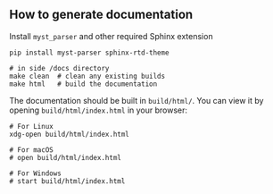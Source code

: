 How to generate documentation
--

Install    `myst_parser` and other required Sphinx extension

``` 
pip install myst-parser sphinx-rtd-theme
```


```
# in side /docs directory
make clean  # clean any existing builds
make html   # build the documentation

```

The documentation should be built in `build/html/`. You can view it by opening `build/html/index.html` in your browser:

```
# For Linux
xdg-open build/html/index.html

# For macOS
# open build/html/index.html

# For Windows
# start build/html/index.html

```
